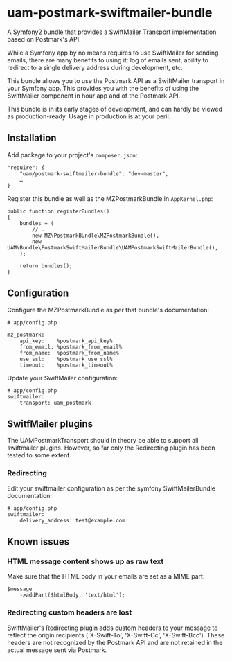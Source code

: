 uam-postmark-swiftmailer-bundle
===================

A Symfony2 bundle that provides a SwiftMailer Transport implementation based on Postmark's API.

While a Symfony app by no means requires to use SwiftMailer for sending emails, there are many benefits to using it: log of emails sent, ability to redirect to a single delivery address during development, etc.

This bundle allows you to use the Postmark API as a SwiftMailer transport in your Symfony app. This provides you with the benefits of using the SwiftMailer component in hour app and of the Postmark API.

This bundle is in its early stages of development, and can hardly be viewed as production-ready. Usage in production is at your peril.

Installation
------------
Add package to your project's `composer.json`:

```
"require": {
	"uam/postmark-swiftmailer-bundle": "dev-master",
	…
}
```

Register this bundle as well as the  MZPostmarkBundle in `AppKernel.php`:

``` 
public function registerBundles()
{
	bundles = (
		// …
		new MZ\PostmarkBUndle\MZPostmarkBundle(),
		new UAM\Bundle\PostmarkSwiftMailerBundle\UAMPostmarkSwiftMailerBundle(),
	);
	
	return bundles();
}

```

Configuration
-------------
Configure the MZPostmarkBundle as per that bundle's documentation:

```
# app/config.php

mz_postmark:
    api_key:    %postmark_api_key%
    from_email: %postmark_from_email%
    from_name:  %postmark_from_name%
    use_ssl:    %postmark_use_ssl%
    timeout:    %postmark_timeout%
```

Update your SwiftMailer configuration:

```
# app/config.php
swiftmailer:
	transport: uam_postmark
```

SwitfMailer plugins
-------------------

The UAMPostmarkTransport should in theory be able to support all swiftmailer plugins. However, so far only the Redirecting plugin has been tested to some extent.

### Redirecting

Edit your swiftmailer configuration as per the symfony SwiftMailerBundle documentation:

```
# app/config.php
swiftmailer:
	delivery_address: test@example.com
```

Known issues
------------

### HTML message content shows up as raw text

Make sure that the HTML body in your emails are set as a MIME part:

```
$message
    ->addPart($htmlBody, 'text/html');
```

### Redirecting custom headers are lost

SwiftMailer's Redirecting plugin adds custom headers to your message to reflect the origin recipients ('X-Swift-To', 'X-Swift-Cc', 'X-Swift-Bcc'). These headers are not recognized by the Postmark API and are not retained in the actual message sent via Postmark.